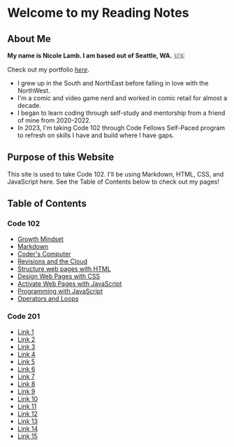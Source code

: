 # Welcome to my **Reading Notes**

## About Me

**My name is Nicole Lamb. I am based out of Seattle, WA.** :us:

Check out my portfolio [_here_](https://github.com/Nicole-Lamb).

- I grew up in the South and NorthEast before falling in love with the NorthWest.
- I'm a comic and video game nerd and worked in comic retail for almost a decade.
- I began to learn coding through self-study and mentorship from a friend of mine from 2020-2022.
- In 2023, I'm taking Code 102 through Code Fellows Self-Paced program to refresh on skills I have and build where I have gaps.

## Purpose of this Website

This site is used to take Code 102. I'll be using Markdown, HTML, CSS, and JavaScript here. See the Table of Contents below to check out my pages!

## Table of Contents

### Code 102

- [Growth Mindset](Code-102/Growth-Mindset.md)
- [Markdown](Code-102/Markdown.md)
- [Coder's Computer](Code-102/Coders-Computer.md)
- [Revisions and the Cloud](Code-102/Revisions-Cloud.md)
- [Structure web pages with HTML](Code-102/Structure-with-HTML.md)
- [Design Web Pages with CSS](Code-102/Design-with-CSS.md)
- [Activate Web Pages with JavaScript](Code-102/Activate-with-JavaScript.md)
- [Programming with JavaScript](Code-102/Programming-with-JavaScript.md)
- [Operators and Loops](Code-102/Operators-Loops.md)

### Code 201

- [Link 1](Code-201/link1.md)
- [Link 2](Code-201/link2.md)
- [Link 3](Code-201/link3.md)
- [Link 4](Code-201/link4.md)
- [Link 5](Code-201/link5.md)
- [Link 6](Code-201/link6.md)
- [Link 7](Code-201/link7.md)
- [Link 8](Code-201/link8.md)
- [Link 9](Code-201/link9.md)
- [Link 10](Code-201/link10.md)
- [Link 11](Code-201/link11.md)
- [Link 12](Code-201/link12.md)
- [Link 13](Code-201/link13.md)
- [Link 14](Code-201/link14.md)
- [Link 15](Code-201/link15.md)
